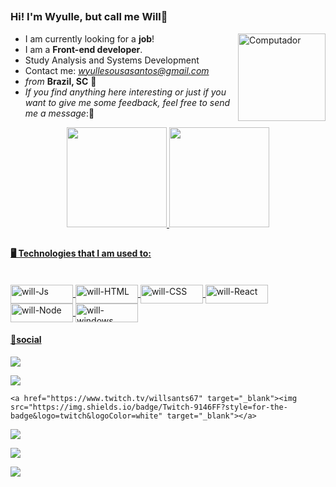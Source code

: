 ##
<H3> Hi! I'm Wyulle, but call me Will👋 </H3>

- I am currently looking for a **job**! <img src="https://i.pinimg.com/originals/57/18/5d/57185d2176d7cbaebdb74c00ce1b9ebf.gif" min-width="140px" max-width="150px" width="140px" align="right" alt="Computador">
- I am a **Front-end developer**.
- Study Analysis and Systems Development
- Contact me: *wyullesousasantos@gmail.com*
- *from* **Brazil, SC** 📍
- *If you find anything here interesting or just if you want to give me some feedback, feel free to send me a message*:💭



<div align="center">

  <a href="https://github.com/s4nts">
  <img height="160em" src="https://github-readme-stats.vercel.app/api?username=s4nts&show_icons=true&theme=github_dark&include_all_commits=true&count_private=true"/>
  <img height="160em" src="https://github-readme-stats.vercel.app/api/top-langs/?username=s4nts&layout=compact&langs_count=7&theme=github_dark"/>
</div>

##
  
<H4>🖥️ Technologies that I am used to:</H4>


  
  <div style="display: inline_block"><br>
  <img align="center" alt="will-Js" height="30" width="100" src="https://img.shields.io/badge/JavaScript-323330?style=for-the-badge&logo=javascript&logoColor=F7DF1E">
  <img align="center" alt="will-HTML" height="30" width="100" src="https://img.shields.io/badge/HTML5-E34F26?style=for-the-badge&logo=html5&logoColor=white">
  <img align="center" alt="will-CSS" height="30" width="100" src="https://img.shields.io/badge/CSS3-1572B6?style=for-the-badge&logo=css3&logoColor=white">
  <img align="center" alt="will-React" height="30" width="100" src="https://img.shields.io/badge/React-20232A?style=for-the-badge&logo=react&logoColor=61DAFB">
  <img align="center" alt="will-Node" height="30" width="100" src="https://img.shields.io/badge/Node.js-43853D?style=for-the-badge&logo=node.js&logoColor=white">
  <img align="center" alt="will-windows" height="30" width="100"src="https://img.shields.io/badge/Windows-0078D6?style=for-the-badge&logo=windows&logoColor=white">   
    
</div>
  
  
  
  <H4> 💭social </H4>

  

<div> 
  <href="https://www.youtube.com/c/WyulleSantos" target="_blank"><img src="https://img.shields.io/badge/YouTube-FF0000?style=for-the-badge&logo=youtube&logoColor=white" target="_blank"></a>
  
  <a href="https://www.instagram.com/s4nt.s" target="_blank"><img src="https://img.shields.io/badge/-Instagram-%23E4405F?style=for-the-badge&logo=instagram&logoColor=white" target="_blank"></a>
  
 	<a href="https://www.twitch.tv/willsants67" target="_blank"><img src="https://img.shields.io/badge/Twitch-9146FF?style=for-the-badge&logo=twitch&logoColor=white" target="_blank"></a>
  
  <a href = "mailto:wyullesousasantos@gmail.com"><img src="https://img.shields.io/badge/-Gmail-%23333?style=for-the-badge&logo=gmail&logoColor=white" target="_blank"></a>
  
  <a href="https://www.linkedin.com/in/wyulle-santos-a03ab617b/" target="_blank"><img src="https://img.shields.io/badge/-LinkedIn-%230077B5?style=for-the-badge&logo=linkedin&logoColor=white" 
 target="_blank"></a> 
  
   <a href="https://discord.gg/Vg9RmRtM" target="_blank"><img src="https://img.shields.io/badge/Discord-7289DA?style=for-the-badge&logo=discord&logoColor=white" target="_blank">
  
  </a> 
 
 
</div>
